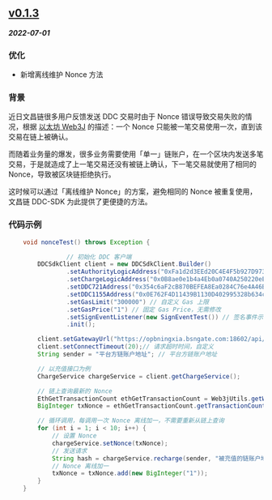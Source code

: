 
## [v0.1.3](https://github.com/bianjieai/ddc-sdk-java/releases/tag/v0.1.3)

***2022-07-01***

### 优化

- 新增离线维护 Nonce 方法

### 背景

近日文昌链很多用户反馈发送 DDC 交易时由于 Nonce 错误导致交易失败的情况，根据 [以太坊 Web3J](https://docs.web3j.io/4.8.7/transactions/transaction_nonce/) 的描述：一个 Nonce 只能被一笔交易使用一次，直到该交易在链上被确认。

而随着业务量的爆发，很多业务需要使用「单一」链账户，在一个区块内发送多笔交易，于是就造成了上一笔交易还没有被链上确认，下一笔交易就使用了相同的 Nonce，导致被区块链拒绝执行。

这时候可以通过「离线维护 Nonce」的方案，避免相同的 Nonce 被重复使用，文昌链 DDC-SDK 为此提供了更便捷的方法。

### 代码示例

```java
    void nonceTest() throws Exception {

				// 初始化 DDC 客户端      
        DDCSdkClient client = new DDCSdkClient.Builder()
                .setAuthorityLogicAddress("0xFa1d2d3EEd20C4E4F5b927D9730d9F4D56314B29") // 官方合约地址
                .setChargeLogicAddress("0x0B8ae0e1b4a4Eb0a0740A250220eE3642d92dc4D") // 官方合约地址
                .setDDC721Address("0x354c6aF2cB870BEFEA8Ea0284C76e4A46B8F2870") // 官方合约地址
                .setDDC1155Address("0x0E762F4D11439B1130D402995328b634cB9c9973") // 官方合约地址
                .setGasLimit("300000") // 自定义 Gas 上限
                .setGasPrice("1") // 固定 Gas Price，无需修改
                .setSignEventListener(new SignEventTest()) // 签名事件示例，建议参考示例自行实现
                .init();

        client.setGatewayUrl("https://opbningxia.bsngate.com:18602/api/项目ID/evmrpc"); // EVM RPC 地址
        client.setConnectTimeout(20);// 请求超时时间，自定义
        String sender = "平台方链账户地址"; // 平台方链账户地址

      	// 以充值接口为例
        ChargeService chargeService = client.getChargeService();

        // 链上查询最新的 Nonce
        EthGetTransactionCount ethGetTransactionCount = Web3jUtils.getWeb3j().ethGetTransactionCount(sender, DefaultBlockParameterName.PENDING).sendAsync().get();
        BigInteger txNonce = ethGetTransactionCount.getTransactionCount();

      	// 循环调用，每调用一次 Nonce 离线加一，不需要重新从链上查询
        for (int i = 1; i < 10; i++) {
            // 设置 Nonce
            chargeService.setNonce(txNonce); 
            // 发送请求
            String hash = chargeService.recharge(sender, "被充值的链账户地址", new BigInteger("充值业务费数量"));
            // Nonce 离线加一
            txNonce = txNonce.add(new BigInteger("1"));
        }
    }
```


